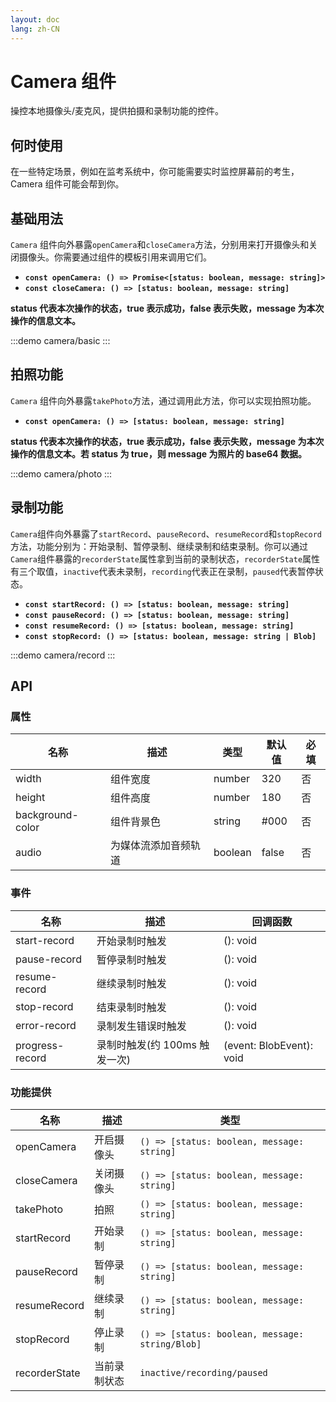 ```yaml
---
layout: doc
lang: zh-CN
---
```


# Camera 组件

操控本地摄像头/麦克风，提供拍摄和录制功能的控件。

## 何时使用

在一些特定场景，例如在监考系统中，你可能需要实时监控屏幕前的考生，Camera 组件可能会帮到你。

## 基础用法

`Camera` 组件向外暴露`openCamera`和`closeCamera`方法，分别用来打开摄像头和关闭摄像头。你需要通过组件的模板引用来调用它们。

-   **`const openCamera: () => Promise<[status: boolean, message: string]>`**
-   **`const closeCamera: () => [status: boolean, message: string]`**

**status 代表本次操作的状态，true 表示成功，false 表示失败，message 为本次操作的信息文本。**

:::demo
camera/basic
:::

## 拍照功能

`Camera` 组件向外暴露`takePhoto`方法，通过调用此方法，你可以实现拍照功能。

-   **`const openCamera: () => [status: boolean, message: string]`**

**status 代表本次操作的状态，true 表示成功，false 表示失败，message 为本次操作的信息文本。若 status 为 true，则 message 为照片的 base64 数据。**

:::demo
camera/photo
:::

## 录制功能

`Camera`组件向外暴露了`startRecord`、`pauseRecord`、`resumeRecord`和`stopRecord`方法，功能分别为：开始录制、暂停录制、继续录制和结束录制。你可以通过`Camera`组件暴露的`recorderState`属性拿到当前的录制状态，`recorderState`属性有三个取值，`inactive`代表未录制，`recording`代表正在录制，`paused`代表暂停状态。

-   **`const startRecord: () => [status: boolean, message: string]`**
-   **`const pauseRecord: () => [status: boolean, message: string]`**
-   **`const resumeRecord: () => [status: boolean, message: string]`**
-   **`const stopRecord: () => [status: boolean, message: string | Blob]`**

:::demo
camera/record
:::

## API

### 属性

| 名称             | 描述                 | 类型    | 默认值 | 必填 |
| ---------------- | -------------------- | ------- | ------ | ---- |
| width            | 组件宽度             | number  | 320    | 否   |
| height           | 组件高度             | number  | 180    | 否   |
| background-color | 组件背景色           | string  | #000   | 否   |
| audio            | 为媒体流添加音频轨道 | boolean | false  | 否   |

### 事件

| 名称            | 描述                          | 回调函数                 |
| --------------- | ----------------------------- | ------------------------ |
| start-record    | 开始录制时触发                | (): void                 |
| pause-record    | 暂停录制时触发                | (): void                 |
| resume-record   | 继续录制时触发                | (): void                 |
| stop-record     | 结束录制时触发                | (): void                 |
| error-record    | 录制发生错误时触发            | (): void                 |
| progress-record | 录制时触发(约 100ms 触发一次) | (event: BlobEvent): void |

### 功能提供

| 名称          | 描述         | 类型                                            |
| ------------- | ------------ | ----------------------------------------------- |
| openCamera    | 开启摄像头   | `() => [status: boolean, message: string]`      |
| closeCamera   | 关闭摄像头   | `() => [status: boolean, message: string]`      |
| takePhoto     | 拍照         | `() => [status: boolean, message: string]`      |
| startRecord   | 开始录制     | `() => [status: boolean, message: string]`      |
| pauseRecord   | 暂停录制     | `() => [status: boolean, message: string]`      |
| resumeRecord  | 继续录制     | `() => [status: boolean, message: string]`      |
| stopRecord    | 停止录制     | `() => [status: boolean, message: string/Blob]` |
| recorderState | 当前录制状态 | `inactive/recording/paused`                     |
